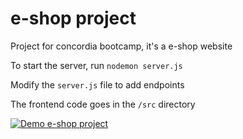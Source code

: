 # e-shop project

Project for concordia bootcamp, it's a e-shop website

To start the server, run `nodemon server.js`

Modify the `server.js` file to add endpoints

The frontend code goes in the `/src` directory

[![Demo e-shop project](https://i.ytimg.com/vi/HzitQZg2XQY/hqdefault.jpg?sqp=-oaymwEjCPYBEIoBSFryq4qpAxUIARUAAAAAGAElAADIQj0AgKJDeAE=&rs=AOn4CLDukuHaCWGyPbfUfe6JJlbmt0Eing)](https://www.youtube.com/watch?v=HzitQZg2XQY&t=1s)

